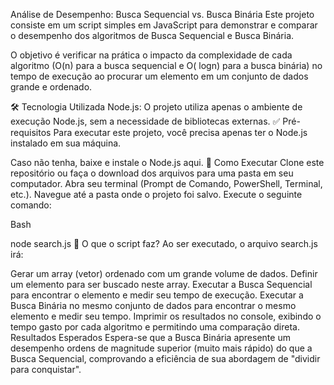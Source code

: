 Análise de Desempenho: Busca Sequencial vs. Busca Binária
Este projeto consiste em um script simples em JavaScript para demonstrar e comparar o desempenho dos algoritmos de Busca Sequencial e Busca Binária.

O objetivo é verificar na prática o impacto da complexidade de cada algoritmo (O(n) para a busca sequencial e O(
logn) para a busca binária) no tempo de execução ao procurar um elemento em um conjunto de dados grande e ordenado.

🛠️ Tecnologia Utilizada
Node.js: O projeto utiliza apenas o ambiente de execução Node.js, sem a necessidade de bibliotecas externas.
✅ Pré-requisitos
Para executar este projeto, você precisa apenas ter o Node.js instalado em sua máquina.

Caso não tenha, baixe e instale o Node.js aqui.
🚀 Como Executar
Clone este repositório ou faça o download dos arquivos para uma pasta em seu computador.
Abra seu terminal (Prompt de Comando, PowerShell, Terminal, etc.).
Navegue até a pasta onde o projeto foi salvo.
Execute o seguinte comando:
<!-- end list -->

Bash

node search.js
📄 O que o script faz?
Ao ser executado, o arquivo search.js irá:

Gerar um array (vetor) ordenado com um grande volume de dados.
Definir um elemento para ser buscado neste array.
Executar a Busca Sequencial para encontrar o elemento e medir seu tempo de execução.
Executar a Busca Binária no mesmo conjunto de dados para encontrar o mesmo elemento e medir seu tempo.
Imprimir os resultados no console, exibindo o tempo gasto por cada algoritmo e permitindo uma comparação direta.
Resultados Esperados
Espera-se que a Busca Binária apresente um desempenho ordens de magnitude superior (muito mais rápido) do que a Busca Sequencial, comprovando a eficiência de sua abordagem de "dividir para conquistar".
